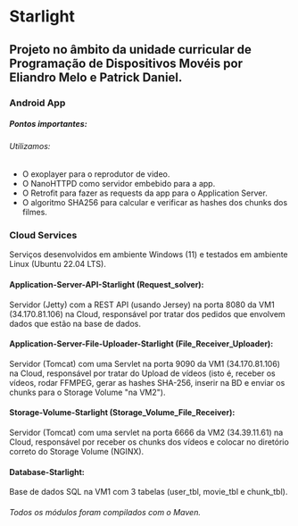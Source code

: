 # Starlight

## Projeto no âmbito da unidade curricular de Programação de Dispositivos Movéis por Eliandro Melo e Patrick Daniel.

### Android App
##### Pontos importantes:
###### Utilizamos:
- O exoplayer para o reprodutor de video.
- O NanoHTTPD como servidor embebido para a app.
- O Retrofit para fazer as requests da app para o Application Server.
- O algoritmo SHA256 para calcular e verificar as hashes dos chunks dos filmes.

### Cloud Services

Serviços desenvolvidos em ambiente Windows (11) e testados em ambiente Linux (Ubuntu 22.04 LTS).

#### Application-Server-API-Starlight (Request_solver): 
Servidor (Jetty) com a REST API (usando Jersey) na porta 8080 da VM1 (34.170.81.106) na Cloud, responsável por tratar dos pedidos que envolvem dados que estão na base de dados.

#### Application-Server-File-Uploader-Starlight (File_Receiver_Uploader): 
Servidor (Tomcat) com uma Servlet na porta 9090 da VM1 (34.170.81.106) na Cloud, responsável por tratar do Upload de vídeos (isto é, receber os vídeos, rodar FFMPEG, gerar as hashes SHA-256, inserir na BD e enviar os chunks para o Storage Volume "na VM2").

#### Storage-Volume-Starlight (Storage_Volume_File_Receiver): 
Servidor (Tomcat) com uma servlet na porta 6666 da VM2 (34.39.11.61) na Cloud, responsável por receber os chunks dos vídeos e colocar no diretório correto do Storage Volume (NGINX).

#### Database-Starlight: 
Base de dados SQL na VM1 com 3 tabelas (user_tbl, movie_tbl e chunk_tbl).

 
###### Todos os módulos foram compilados com o Maven.
